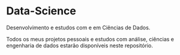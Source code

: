 # Data-Science
Desenvolvimento e estudos com e em Ciências de Dados.

Todos os meus projetos pessoais e estudos com análise, ciências e engenharia de dados estarão disponíveis neste repositório.
